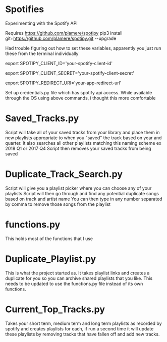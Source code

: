 # Spotifies
Experimenting with the Spotify API

Requires https://github.com/plamere/spotipy
pip3 install git+https://github.com/plamere/spotipy.git --upgrade

Had trouble figuring out how to set these variables, apparently you just run these from the terminal individually

export SPOTIPY_CLIENT_ID='your-spotify-client-id'

export SPOTIPY_CLIENT_SECRET='your-spotify-client-secret'

export SPOTIPY_REDIRECT_URI='your-app-redirect-url'

Set up credentials.py file which has spotify api access. While available through the OS using above commands, i thought this more comfortable

# Saved_Tracks.py

Script will take all of your saved tracks from your library and place them in new playlists appropriate to when you "saved" the track based on year and quarter.
It also searches all other playlists matching this naming scheme ex 2018 Q1 or 2017 Q4
Script then removes your saved tracks from being saved

# Duplicate_Track_Search.py

Script will give you a playlist picker where you can choose any of your playlists
Script will then go through and find any potential duplicate songs based on track and artist name
You can then type in any number separated by comma to remove those songs from the playlist

# functions.py

This holds most of the functions that I use

# Duplicate_Playlist.py

This is what the project started as. It takes playlist links and creates a duplicate for you so you can archive shared playlists that you like.
This needs to be updated to use the functions.py file instead of its own functions.

# Current_Top_Tracks.py

Takes your short term, medium term and long term playlists as recorded by spotify and creates playlists for each, if run a second time it will update these playlists by removing tracks that have fallen off and add new tracks.
